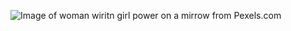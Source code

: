 ![Image of woman wiritn girl power on a mirrow from Pexels.com](https://images.pexels.com/photos/3831881/pexels-photo-3831881.jpeg?auto=compress&cs=tinysrgb&dpr=2&h=650&w=940)
